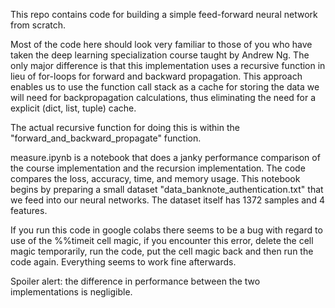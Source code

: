 This repo contains code for building a simple feed-forward neural network from scratch.

Most of the code here should look very familiar to those of you who have taken the deep learning specialization course taught by Andrew Ng. The only major difference is that this implementation uses a recursive function in lieu of for-loops for forward and backward propagation. This approach enables us to use the function call stack as a cache for storing the data we will need for backpropagation calculations, thus eliminating the need for a explicit (dict, list, tuple) cache.

The actual recursive function for doing this is within the "forward_and_backward_propagate" function.

measure.ipynb is a notebook that does a janky performance comparison of the course implementation and the recursion implementation. The code compares the loss, accuracy, time, and memory usage. This notebook begins by preparing a small dataset "data_banknote_authentication.txt" that we feed into our neural networks. The dataset itself has 1372 samples and 4 features.

If you run this code in google colabs there seems to be a bug with regard to use of the %%timeit cell magic, if you encounter this error, delete the cell magic temporarily, run the code, put the cell magic back and then run the code again. Everything seems to work fine afterwards.

Spoiler alert: the difference in performance between the two implementations is negligible.
